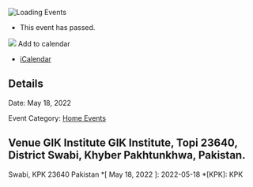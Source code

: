 ![Loading Events](https://giki.edu.pk/event/industrial-open-house-career-fair-22/)
  * This event has passed.


![](https://giki.edu.pk/wp-content/uploads/2022/05/Standard-Post.png)
Add to calendar 
  * [ iCalendar ](webcal://giki.edu.pk/event/industrial-open-house-career-fair-22/?ical=1)


##  Details  

Date: 
     May 18, 2022  

Event Category:
    [Home Events](https://giki.edu.pk/events/category/home_events/)
##  Venue       GIK Institute       GIK Institute, Topi 23640, District Swabi, Khyber Pakhtunkhwa, Pakistan.   
Swabi, KPK 23640 Pakistan
  *[ May 18, 2022 ]: 2022-05-18
  *[KPK]: KPK
